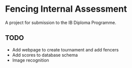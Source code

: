# Fencing Internal Assessment
A project for submission to the IB Diploma Programme.

## TODO
- Add webpage to create tournament and add fencers
- Add scores to database schema
- Image recognition